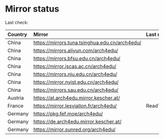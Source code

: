 <script src="./time.js"></script>
# Mirror status
Last check: <script type="text/javascript">localize(1699269327.3845472);</script>

|Country|Mirror|Last update|
|:------|:-----|:----------|
|China|https://mirrors.tuna.tsinghua.edu.cn/arch4edu/|<script type="text/javascript">localize(1699252305);</script>|
|China|https://mirrors.aliyun.com/arch4edu/|<script type="text/javascript">localize(1699208962);</script>|
|China|https://mirrors.bfsu.edu.cn/arch4edu/|<script type="text/javascript">localize(1699208962);</script>|
|China|https://mirror.iscas.ac.cn/arch4edu/|<script type="text/javascript">localize(1699208962);</script>|
|China|https://mirrors.nju.edu.cn/arch4edu/|<script type="text/javascript">localize(1699208962);</script>|
|China|https://mirror.nyist.edu.cn/arch4edu/|<script type="text/javascript">localize(1699208962);</script>|
|China|https://mirrors.sau.edu.cn/arch4edu/|<script type="text/javascript">localize(1699252305);</script>|
|Austria|https://at.arch4edu.mirror.kescher.at/|<script type="text/javascript">localize(1699252305);</script>|
|France|https://mirror.lesviallon.fr/arch4edu/|ReadTimeout|
|Germany|https://pkg.fef.moe/arch4edu/|<script type="text/javascript">localize(1699252305);</script>|
|Germany|https://de.arch4edu.mirror.kescher.at/|<script type="text/javascript">localize(1699252305);</script>|
|Germany|https://mirror.sunred.org/arch4edu/|<script type="text/javascript">localize(1699252305);</script>|

<script src="./tablefilter/tablefilter.js"></script>
<script src="./table.js"></script>
